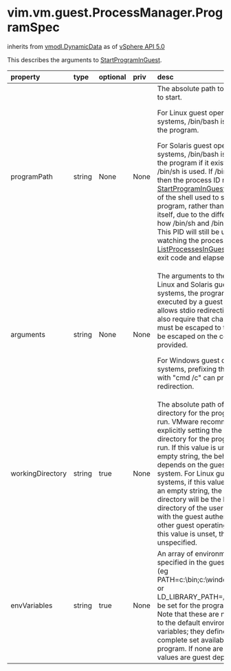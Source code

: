 vim.vm.guest.ProcessManager.ProgramSpec
=======================================
inherits from [vmodl.DynamicData](docs/vmodl.DynamicData.md)
as of [vSphere API 5.0](vim.version.md#vim.version.version7)


This describes the arguments to <a href="vim.vm.guest.ProcessManager.md#startProgram">StartProgramInGuest</a>.

| property | type | optional | priv | desc |
|:---------|:-----|:---------|:-----|:-----|
| programPath | string | None | None | The absolute path to the program to start.  <p>  For Linux guest operating systems, /bin/bash is used to start the  program.  <p>  For Solaris guest operating systems, /bin/bash is used to start  the program if it exists.  Otherwise /bin/sh is used.  If /bin/sh is used, then the process ID  returned by <a href="vim.vm.guest.ProcessManager.md#startProgram">StartProgramInGuest</a> will be that of the shell used  to start the program, rather than the program itself, due to the  differences in how /bin/sh and /bin/bash work.  This PID will  still be usable for watching the process with  <a href="vim.vm.guest.ProcessManager.md#listProcesses">ListProcessesInGuest</a> to  find its exit code and elapsed time. |
| arguments | string | None | None | The arguments to the program.  In Linux and Solaris guest operating  systems, the program will be executed by a guest shell.  This allows stdio redirection, but may also  require that characters which must be escaped to the shell also  be escaped on the command line provided.   <p>   For Windows guest operating systems, prefixing the command with  "cmd /c" can provide stdio redirection. |
| workingDirectory | string | true | None | The absolute path of the working directory for the program to be  run.  VMware recommends explicitly setting the working directory  for the program to be run.  If this value is unset or is an empty  string, the behavior depends on the guest operating system.  For Linux guest operating systems, if this value is unset or is  an empty string, the working directory will be the home directory  of the user associated with the guest authentication.  For other guest operating systems, if this value is unset, the  behavior is unspecified. |
| envVariables | string | true | None | An array of environment variables, specified  in the guest OS notation (eg PATH=c:\bin;c:\windows\system32  or LD_LIBRARY_PATH=/usr/lib:/lib), to be set for the program  being run.  Note that these are not additions to the default  environment variables; they define the complete set available to  the program. If none are specified the values are guest dependent. |


